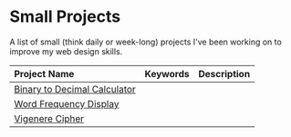 <h1>Small Projects</h1>
<p>A list of small (think daily or week-long) projects I've been working on to improve my web design skills.</p>

| Project Name                                                                   |  Keywords     | Description |
|:-------------------------------------------------------------------------------|:-------------:|------------:|
| <a href="https://tangyubei.github.io/bin2dec/">Binary to Decimal Calculator</a>|               |             |
|<a href="https://tangyubei.github.io/wordfreq/">Word Frequency Display</a>      |               |             |
|<a href="https://tangyubei.github.io/VigenereCipher/">Vigenere Cipher</a>       |               |             |
